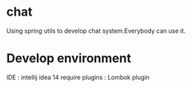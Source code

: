 # chat
Using spring utils to develop chat system.Everybody can use it.

# Develop environment
IDE : intellij idea 14
require plugins :  Lombok plugin
